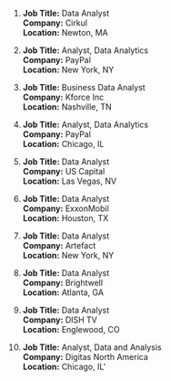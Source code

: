 1. **Job Title:** Data Analyst  
   **Company:** Cirkul  
   **Location:** Newton, MA

2. **Job Title:** Analyst, Data Analytics  
   **Company:** PayPal  
   **Location:** New York, NY

3. **Job Title:** Business Data Analyst  
   **Company:** Kforce Inc  
   **Location:** Nashville, TN

4. **Job Title:** Analyst, Data Analytics  
   **Company:** PayPal  
   **Location:** Chicago, IL

5. **Job Title:** Data Analyst  
   **Company:** US Capital  
   **Location:** Las Vegas, NV

6. **Job Title:** Data Analyst  
   **Company:** ExxonMobil  
   **Location:** Houston, TX

7. **Job Title:** Data Analyst  
   **Company:** Artefact  
   **Location:** New York, NY

8. **Job Title:** Data Analyst  
   **Company:** Brightwell  
   **Location:** Atlanta, GA

9. **Job Title:** Data Analyst  
   **Company:** DISH TV  
   **Location:** Englewood, CO

10. **Job Title:** Analyst, Data and Analysis  
    **Company:** Digitas North America  
    **Location:** Chicago, IL'